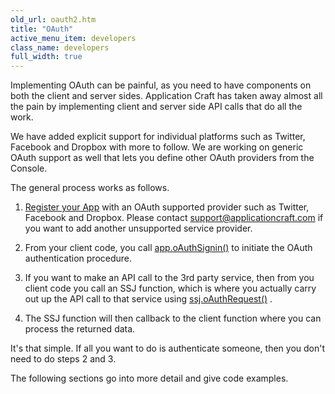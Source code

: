 ```yaml
---
old_url: oauth2.htm
title: "OAuth"
active_menu_item: developers
class_name: developers
full_width: true
---
```



Implementing OAuth can be painful, as you need to have components on both the client and server sides. Application Craft has taken away almost all the pain by implementing client and server side API calls that do all the work.  

We have added explicit support for individual platforms such as Twitter, Facebook and Dropbox with more to follow. We are working on generic OAuth support as well that lets you define other OAuth providers from the Console.

The general process works as follows.

  1.   [Register your App](/developers/documentation/product-guide/advanced-features/oauth/app-key-and-app-secret/) with an OAuth supported provider such as Twitter, Facebook and Dropbox. Please contact [support@applicationcraft.com](mailto:support@applicationcraft.com) if you want to add another unsupported service provider.

  2.   From your client code, you call [app.oAuthSignin()](/developers/documentation/scripting-apis/client-api/oauth/oauthsignin) to initiate the OAuth authentication procedure.

  3.   If you want to make an API call to the 3rd party service, then from you client code you call an SSJ function, which is where you actually carry out up the API call to that service using [ssj.oAuthRequest()](/developers/documentation/scripting-apis/server-side-api/ssj-object/oauth/oauthrequest) .

  4.   The SSJ function will then callback to the client function where you can process the returned data.

It's that simple. If all you want to do is authenticate someone, then you don't need to do steps 2 and 3.

The following sections go into more detail and give code examples.


